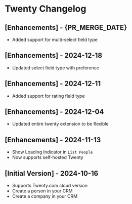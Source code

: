 # Twenty Changelog

## [Enhancements] - {PR_MERGE_DATE}

- Added support for multi-select field type

## [Enhancements] - 2024-12-18

- Updated select field type with preference

## [Enhancements] - 2024-12-11

- Added support for rating field type

## [Enhancements] - 2024-12-04

- Updated entire twenty extension to be flexible

## [Enhancements] - 2024-11-13

- Show Loading Indicator in `List People`
- Now supports self-hosted Twenty

## [Initial Version] - 2024-10-16

- Supports Twenty.com cloud version
- Create a person in your CRM
- Create a company in your CRM
